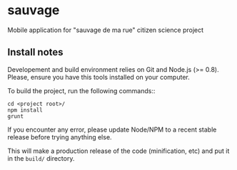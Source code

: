 sauvage
=======

Mobile application for "sauvage de ma rue" citizen science project

Install notes
-------------

Developement and build environment relies on Git and Node.js (>= 0.8). Please,
ensure you have this tools installed on your computer.

To build the project, run the following commands::

    cd <project root>/
    npm install
    grunt

If you encounter any error, please update Node/NPM to a recent stable release
before trying anything else.

This will make a production release of the code (minification, etc) and put it
in the `build/` directory.